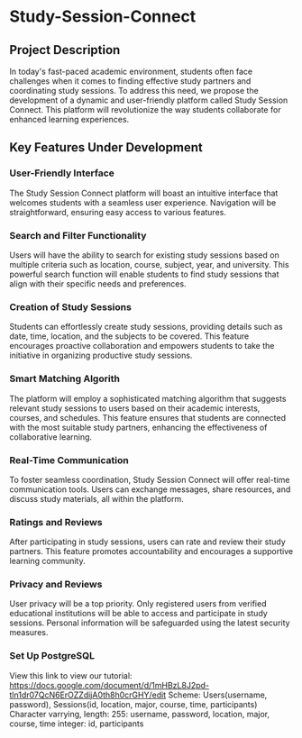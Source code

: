 # Study-Session-Connect
## Project Description
In today's fast-paced academic environment, students often face challenges when it comes to
finding effective study partners and coordinating study sessions. To address this need, we
propose the development of a dynamic and user-friendly platform called Study Session
Connect. This platform will revolutionize the way students collaborate for enhanced learning
experiences.

## Key Features Under Development
### User-Friendly Interface
The Study Session Connect platform will boast an intuitive interface that welcomes students
with a seamless user experience. Navigation will be straightforward, ensuring easy access to
various features.

### Search and Filter Functionality
Users will have the ability to search for existing study sessions based on multiple criteria such
as location, course, subject, year, and university. This powerful search function will enable
students to find study sessions that align with their specific needs and preferences.

### Creation of Study Sessions
Students can effortlessly create study sessions, providing details such as date, time, location,
and the subjects to be covered. This feature encourages proactive collaboration and empowers
students to take the initiative in organizing productive study sessions.

### Smart Matching Algorith
The platform will employ a sophisticated matching algorithm that suggests relevant study
sessions to users based on their academic interests, courses, and schedules. This feature
ensures that students are connected with the most suitable study partners, enhancing the
effectiveness of collaborative learning.

### Real-Time Communication
To foster seamless coordination, Study Session Connect will offer real-time communication
tools. Users can exchange messages, share resources, and discuss study materials, all within
the platform.

### Ratings and Reviews
After participating in study sessions, users can rate and review their study partners. This feature
promotes accountability and encourages a supportive learning community.

### Privacy and Reviews
User privacy will be a top priority. Only registered users from verified educational institutions will
be able to access and participate in study sessions. Personal information will be safeguarded
using the latest security measures.

### Set Up PostgreSQL
View this link to view our tutorial: https://docs.google.com/document/d/1mHBzL8J2pd-tln1dr07QcN6ErOZZdijA0th8h0crGHY/edit
Scheme: Users(username, password), Sessions(id, location, major, course, time, participants)
Character varrying, length: 255: username, password, location, major, course, time
integer: id, participants
